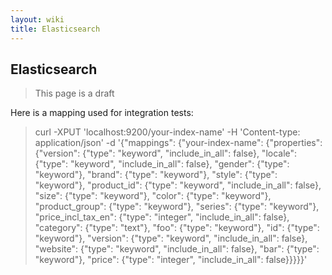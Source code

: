 ```yaml
---
layout: wiki
title: Elasticsearch
---
```

## Elasticsearch

> This page is a draft

Here is a mapping used for integration tests:


> curl -XPUT 'localhost:9200/your-index-name' -H 'Content-type: application/json' -d '{"mappings": {"your-index-name": {"properties": {"version": {"type": "keyword", "include_in_all": false}, "locale": {"type": "keyword", "include_in_all": false}, "gender": {"type": "keyword"}, "brand": {"type": "keyword"}, "style": {"type": "keyword"}, "product_id": {"type": "keyword", "include_in_all": false}, "size": {"type": "keyword"}, "color": {"type": "keyword"}, "product_group": {"type": "keyword"}, "series": {"type": "keyword"}, "price_incl_tax_en": {"type": "integer", "include_in_all": false}, "category": {"type": "text"}, "foo": {"type": "keyword"}, "id": {"type": "keyword"}, "version": {"type": "keyword", "include_in_all": false}, "website": {"type": "keyword", "include_in_all": false}, "bar": {"type": "keyword"}, "price": {"type": "integer", "include_in_all": false}}}}}'
